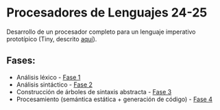 # Procesadores de Lenguajes 24-25
Desarrollo de un procesador completo para un lenguaje imperativo prototípico (Tiny, descrito [aquí](./tiny.pdf)).

## Fases:
- Análisis léxico - [Fase 1](./fase1/fase1.pdf)
- Análisis sintáctico - [Fase 2](./fase2/fase2.pdf)
- Construcción de árboles de sintaxis abstracta - [Fase 3](./fase3/fase3.pdf)
- Procesamiento (semántica estática + generación de código) - [Fase 4](./fase4/fase4.pdf)